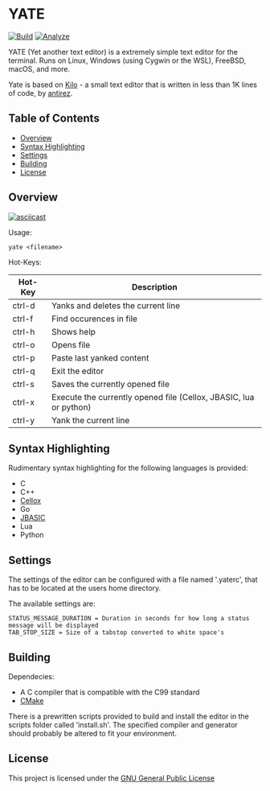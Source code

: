 # YATE

[![Build](https://github.com/FrederikTobner/YATE/actions/workflows/build.yml/badge.svg)](https://github.com/FrederikTobner/YATE/actions/workflows/build.yml)
[![Analyze](https://github.com/FrederikTobner/YATE/actions/workflows/codeql.yml/badge.svg)](https://github.com/FrederikTobner/YATE/actions/workflows/codeql.yml)

YATE (Yet another text editor) is a extremely simple text editor for the terminal.
Runs on Linux, Windows (using Cygwin or the WSL), FreeBSD, macOS, and more.

Yate is based on [Kilo](https://github.com/antirez/kilo) - a small text editor that is written in less than 1K lines of code, by [antirez](https://github.com/antirez).

## Table of Contents

* [Overview](#overview)
* [Syntax Highlighting](#syntax-highlighting)
* [Settings](#settings)
* [Building](#building)
* [License](#license)

## Overview

[![asciicast](https://asciinema.org/a/546304.svg)](https://asciinema.org/a/546304)

Usage:

    yate <filename>

Hot-Keys:

|Hot-Key  | Description                                                         |
|---------|---------------------------------------------------------------------|
|ctrl-d   | Yanks and deletes the current line                                  |
|ctrl-f   | Find occurences in file                                             |
|ctrl-h   | Shows help                                                          |
|ctrl-o   | Opens file                                                          |
|ctrl-p   | Paste last yanked content                                           |
|ctrl-q   | Exit the editor                                                     |
|ctrl-s   | Saves the currently opened file                                     |
|ctrl-x   | Execute the currently opened file (Cellox, JBASIC, lua or python)   |
|ctrl-y   | Yank the current line                                               |

## Syntax Highlighting

Rudimentary syntax highlighting for the following languages is provided:

* C
* C++
* [Cellox](https://github.com/FrederikTobner/Cellox)
* Go
* [JBASIC](https://github.com/FrederikTobner/JBASIC)
* Lua
* Python

## Settings

The settings of the editor can be configured with a file named '.yaterc', that has to be located at the users home directory.

The available settings are:

    STATUS_MESSAGE_DURATION = Duration in seconds for how long a status message will be displayed
    TAB_STOP_SIZE = Size of a tabstop converted to white space's

## Building

Dependecies:

* A C compiler that is compatible with the C99 standard
* [CMake](https://cmake.org/)

There is a prewritten scripts provided to build and install the editor in the scripts folder called 'install.sh'. The specified compiler and generator should probably be altered to fit your environment.

## License

This project is licensed under the [GNU General Public License](LICENSE)
